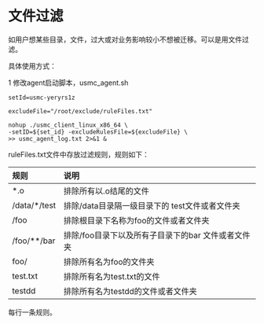 # 文件过滤

如用户想某些目录，文件，过大或对业务影响较小不想被迁移。可以是用文件过滤。

具体使用方式：

1 修改agent启动脚本，usmc_agent.sh

```
setId=usmc-yeryrs1z

excludeFile="/root/exclude/ruleFiles.txt"

nohup ./usmc_client_linux_x86_64 \
-setID=${set_id} -excludeRulesFile=${excludeFile} \
>> usmc_agent_log.txt 2>&1 &

```

ruleFiles.txt文件中存放过滤规则，规则如下：

| 规则         | 说明                                               |
| :----------- | :------------------------------------------------- |
| *.o          | 排除所有以.o结尾的文件                             |
| /data/*/test | 排除/data目录隔一级目录下的 test文件或者文件夹     |
| /foo         | 排除根目录下名称为foo的文件或者文件夹              |
| /foo/**/bar  | 排除/foo目录下以及所有子目录下的bar 文件或者文件夹 |
| foo/         | 排除所有名为foo的文件夹                            |
| test.txt     | 排除所有名为test.txt的文件                         |
| testdd       | 排除所有名为testdd的文件或者文件夹                 |

每行一条规则。
